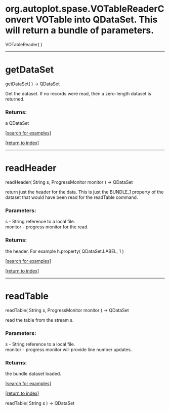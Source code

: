 # org.autoplot.spase.VOTableReaderConvert VOTable into QDataSet.  This will return a bundle of parameters.
VOTableReader( )


***
<a name="getDataSet"></a>
# getDataSet
getDataSet(  ) &rarr; QDataSet

Get the dataset.  If no records were read, then a zero-length dataset is
 returned.

### Returns:
a QDataSet


<a href="https://github.com/autoplot/dev/search?q=getDataSet&unscoped_q=getDataSet">[search for examples]</a>

<a href="https://github.com/autoplot/documentation/blob/master/javadoc/index-all.md">[return to index]</a>

***
<a name="readHeader"></a>
# readHeader
readHeader( String s, ProgressMonitor monitor ) &rarr; QDataSet

return just the header for the data.  This is just the BUNDLE_1 property of the dataset 
 that would have been read for the readTable command.

### Parameters:
s - String reference to a local file.
<br>monitor - progress monitor for the read.

### Returns:
the header.  For example h.property( QDataSet.LABEL, 1 )

<a href="https://github.com/autoplot/dev/search?q=readHeader&unscoped_q=readHeader">[search for examples]</a>

<a href="https://github.com/autoplot/documentation/blob/master/javadoc/index-all.md">[return to index]</a>

***
<a name="readTable"></a>
# readTable
readTable( String s, ProgressMonitor monitor ) &rarr; QDataSet

read the table from the stream s.

### Parameters:
s - String reference to a local file.
<br>monitor - progress monitor will provide line number updates.

### Returns:
the bundle dataset loaded.

<a href="https://github.com/autoplot/dev/search?q=readTable&unscoped_q=readTable">[search for examples]</a>

<a href="https://github.com/autoplot/documentation/blob/master/javadoc/index-all.md">[return to index]</a>

readTable( String s ) &rarr; QDataSet<br>
